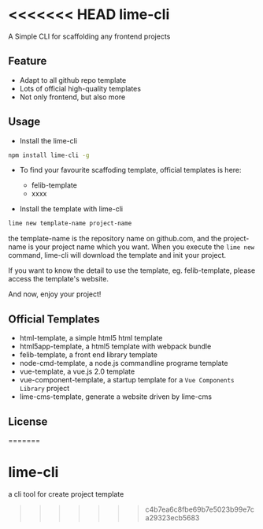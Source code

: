 <<<<<<< HEAD
lime-cli
======
A Simple CLI for scaffolding any frontend projects

## Feature
* Adapt to all github repo template
* Lots of official high-quality templates
* Not only frontend, but also more

## Usage
* Install the lime-cli
``` bash
npm install lime-cli -g
```

* To find your favourite scaffoding template, official templates is here:

  * felib-template
  * xxxx

* Install the template with lime-cli
``` bash
lime new template-name project-name
```

the template-name is the repository name on github.com, and the project-name is your project name which you want.
When you execute the `lime new` command, lime-cli will download the template and init your project.

If you want to know the detail to use the template, eg. felib-template, please access the template's website.

And now, enjoy your project!



## Official Templates
* html-template, a simple html5 html template
* html5app-template, a html5 template with webpack bundle
* felib-template, a front end library template
* node-cmd-template, a node.js commandline programe template
* vue-template, a vue.js 2.0 template
* vue-component-template, a startup template for a `Vue Components Library` project
* lime-cms-template, generate a website driven by lime-cms

## License
=======
# lime-cli

a cli tool for create project template
>>>>>>> c4b7ea6c8fbe69b7e5023b99e7ca29323ecb5683
